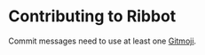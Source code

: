 # Contributing to Ribbot

Commit messages need to use at least one [Gitmoji](https://gitmoji.carloscuesta.me/).
